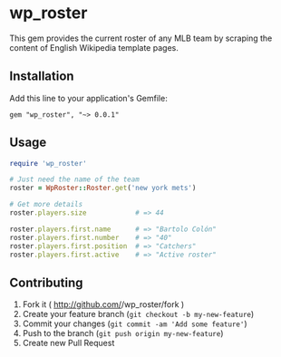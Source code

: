 # wp_roster

This gem provides the current roster of any MLB team by scraping the content of English Wikipedia template pages.

## Installation

Add this line to your application's Gemfile:

`gem "wp_roster", "~> 0.0.1"`

## Usage

``` ruby
require 'wp_roster'

# Just need the name of the team
roster = WpRoster::Roster.get('new york mets')

# Get more details
roster.players.size            # => 44

roster.players.first.name      # => "Bartolo Colón"
roster.players.first.number    # => "40"
roster.players.first.position  # => "Catchers"
roster.players.first.active    # => "Active roster"

```

## Contributing

1. Fork it ( http://github.com/<my-github-username>/wp_roster/fork )
2. Create your feature branch (`git checkout -b my-new-feature`)
3. Commit your changes (`git commit -am 'Add some feature'`)
4. Push to the branch (`git push origin my-new-feature`)
5. Create new Pull Request

